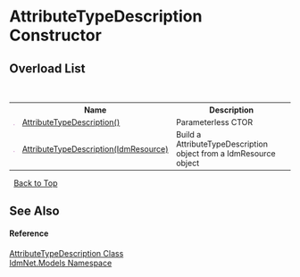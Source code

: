 # AttributeTypeDescription Constructor 
 


## Overload List
&nbsp;<table><tr><th></th><th>Name</th><th>Description</th></tr><tr><td>![Public method](media/pubmethod.gif "Public method")</td><td><a href="M_IdmNet_Models_AttributeTypeDescription__ctor">AttributeTypeDescription()</a></td><td>
Parameterless CTOR</td></tr><tr><td>![Public method](media/pubmethod.gif "Public method")</td><td><a href="M_IdmNet_Models_AttributeTypeDescription__ctor_1">AttributeTypeDescription(IdmResource)</a></td><td>
Build a AttributeTypeDescription object from a IdmResource object</td></tr></table>&nbsp;
<a href="#attributetypedescription-constructor">Back to Top</a>

## See Also


#### Reference
<a href="T_IdmNet_Models_AttributeTypeDescription">AttributeTypeDescription Class</a><br /><a href="N_IdmNet_Models">IdmNet.Models Namespace</a><br />